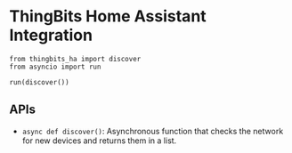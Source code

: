 # ThingBits Home Assistant Integration
```python3
from thingbits_ha import discover
from asyncio import run

run(discover())
```

## APIs
 - `async def discover()`: Asynchronous function that checks the network
   for new devices and returns them in a list.
